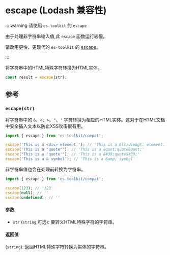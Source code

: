 # escape (Lodash 兼容性)

::: warning 请使用 `es-toolkit` 的 `escape`

由于处理非字符串输入值,此 `escape` 函数运行较慢。

请改用更快、更现代的 `es-toolkit` 的 [escape](../../string/escape.md)。

:::

将字符串中的HTML特殊字符转换为HTML实体。

```typescript
const result = escape(str);
```

## 参考

### `escape(str)`

将字符串中的 `&`、`<`、`>`、`"`、`'` 字符转换为相应的HTML实体。这对于在HTML文档中安全插入文本以防止XSS攻击很有用。

```typescript
import { escape } from 'es-toolkit/compat';

escape('This is a <div> element.'); // 'This is a &lt;div&gt; element.'
escape('This is a "quote"'); // 'This is a &quot;quote&quot;'
escape("This is a 'quote'"); // 'This is a &#39;quote&#39;'
escape('This is a & symbol'); // 'This is a &amp; symbol'
```

非字符串值也会在处理前转换为字符串。

```typescript
import { escape } from 'es-toolkit/compat';

escape(123); // '123'
escape(null); // ''
escape(undefined); // ''
```

#### 参数

- `str` (`string`,可选): 要转义HTML特殊字符的字符串。

#### 返回值

(`string`): 返回HTML特殊字符转换为实体的字符串。
